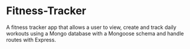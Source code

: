 # Fitness-Tracker
A fitness tracker app that allows a user to view, create and track daily workouts using a Mongo database with a Mongoose schema and handle routes with Express.
